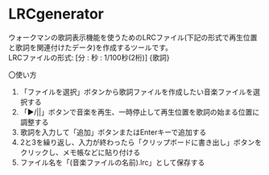 # LRCgenerator
ウォークマンの歌詞表示機能を使うためのLRCファイル(下記の形式で再生位置と歌詞を関連付けたデータ)を作成するツールです。<br>
LRCファイルの形式: [分 : 秒 : 1/100秒(2桁)] {歌詞}

〇使い方
1. 「ファイルを選択」ボタンから歌詞ファイルを作成したい音楽ファイルを選択する
2. 「▶/||」ボタンで音楽を再生、一時停止して再生位置を歌詞の始まる位置に調整する
3. 歌詞を入力して「追加」ボタンまたはEnterキーで追加する
4. 2と3を繰り返し、入力が終わったら「クリップボードに書き出し」ボタンをクリックし、メモ帳などに貼り付ける<br>
5. ファイル名を「(音楽ファイルの名前).lrc」として保存する
